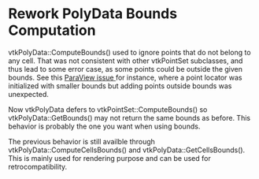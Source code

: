 # Rework PolyData Bounds Computation

 vtkPolyData::ComputeBounds() used to ignore points that do not belong to any cell.
 That was not consistent with other vtkPointSet subclasses, and thus lead to some
 error case, as some points could be outside the given bounds. See this [ ParaView issue ]( https://gitlab.kitware.com/paraview/paraview/-/issues/20354)
 for instance, where a point locator was initialized with smaller bounds but adding points
 outside bounds was unexpected.

 Now vtkPolyData defers to vtkPointSet::ComputeBounds() so vtkPolyData::GetBounds() may
 not return the same bounds as before. This behavior is probably the one you want
 when using bounds.

 The previous behavior is still availble through vtkPolyData::ComputeCellsBounds()
 and vtkPolyData::GetCellsBounds(). This is mainly used for rendering purpose and can
 be used for retrocompatibility.
